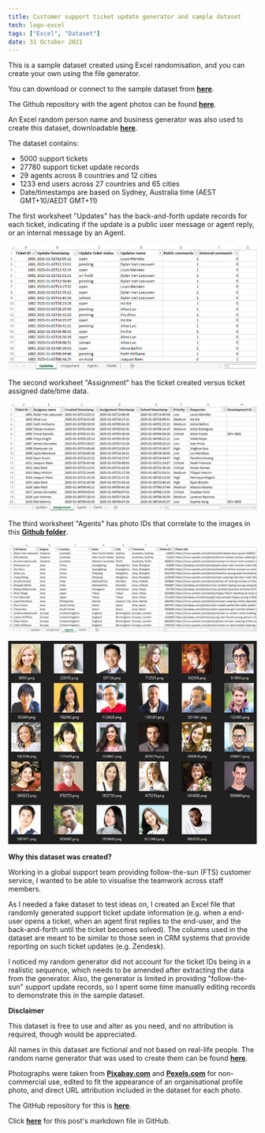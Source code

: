 ```yaml
---
title: Customer support ticket update generator and sample dataset
tech: logo-excel
tags: ["Excel", "Dataset"]
date: 31 October 2021
---
```


This is a sample dataset created using Excel randomisation, and you can create your own using the file generator.

You can download or connect to the sample dataset from **[here](https://github.com/makuharistudio/data-visualisation-datasets/blob/main/Support%20ticket%20updates/Support%20ticket%20updates.xlsx?raw=true)**.

The Github repository with the agent photos can be found **[here](https://github.com/makuharistudio/data-visualisation-datasets/tree/main/Support%20ticket%20updates/agents)**.

An Excel random person name and business generator was also used to create this dataset, downloadable **[here](https://github.com/makuharistudio/data-visualisation-datasets/blob/main/Support%20ticket%20updates/Random%20name%20and%20business%20generator.xlsx?raw=true)**.

The dataset contains:
 - 5000 support tickets
 - 27780 support ticket update records
 - 29 agents across 8 countries and 12 cities
 - 1233 end users across 27 countries and 65 cities
 - Date/timestamps are based on Sydney, Australia time (AEST GMT+10/AEDT GMT+11)

The first worksheet "Updates" has the back-and-forth update records for each ticket, indicating if the update is a public user message or agent reply, or an internal message by an Agent.

![Support ticket updates](/src/assets/blog/2021-10-31--01.png)

The second worksheet "Assignment" has the ticket created versus ticket assigned date/time data.

![Support ticket assignments](/src/assets/blog/2021-10-31--02.png)

The third worksheet "Agents" has photo IDs that correlate to the images in this **[Github folder](https://github.com/makuharistudio/data-visualisation-datasets/tree/main/Support%20ticket%20updates/agents)**.

![Support ticket agents](/src/assets/blog/2021-10-31--03.png)

![Support ticket agent photos](/src/assets/blog/2021-10-31--04.png)


**Why this dataset was created?**

Working in a global support team providing follow-the-sun (FTS) customer service, I wanted to be able to visualise the teamwork across staff members.

As I needed a fake dataset to test ideas on, I created an Excel file that randomly generated support ticket update information (e.g. when a end-user opens a ticket, when an agent first replies to the end-user, and the back-and-forth until the ticket becomes solved). The columns used in the dataset are meant to be similar to those seen in CRM systems that provide reporting on such ticket updates (e.g. Zendesk).

I noticed my random generator did not account for the ticket IDs being in a realistic sequence, which needs to be amended after extracting the data from the generator. Also, the generator is limited in providing "follow-the-sun" support update records, so I spent some time manually editing records to demonstrate this in the sample dataset.


**Disclaimer**

This dataset is free to use and alter as you need, and no attribution is required, though would be appreciated.

All names in this dataset are fictional and not based on real-life people. The random name generator that was used to create them can be found **[here](https://github.com/makuharistudio/data-visualisation-datasets/blob/main/Support%20ticket%20updates/Random%20name%20and%20business%20generator.xlsx?raw=true)**.

Photographs were taken from **[Pixabay.com](https://pixabay.com/service/license)** and **[Pexels.com](https://www.pexels.com/license)** for non-commercial use, edited to fit the appearance of an organisational profile photo, and direct URL attribution included in the dataset for each photo.

The GitHub repository for this is **[here](https://github.com/makuharistudio/data-visualisation-datasets/tree/main/Support%20ticket%20updates)**.

Click **[here](https://github.com/makuharistudio/makuharistudio.github.io/blob/main/src/markdown/posts/2021-10-31.md)** for this post's markdown file in GitHub.